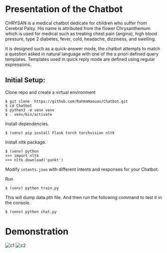 # Presentation of the Chatbot

CHRYSAN is a medical chatbot dedicate for children who suffer from Cerebral Palsy. His name is attributed from the flower Chrysanthemum which is used for medical such as treating chest pain (angina), high blood pressure, type 2 diabetes, fever, cold, headache, dizziness, and swelling.

It is designed such as a quick-answer mode, the chatbot attempts to match a question asked in natural language with one of the a priori defined query templates. Templates used in quick reply mode are defined using regular expressions.


## Initial Setup:

Clone repo and create a virtual environment
```
$ git clone  https://github.com/RahmaHaouas/Chatbot.git
$ cd Chatbot
$ python3 -m venv venv
$ . venv/bin/activate
```
Install dependencies.
```
$ (venv) pip install Flask torch torchvision nltk
```
Install nltk package.
```
$ (venv) python
>>> import nltk
>>> nltk.download('punkt')
```
Modify `intents.json` with different intents and responses for your Chatbot.

Run
```
$ (venv) python train.py
```
This will dump data.pth file. And then run
the following command to test it in the console.
```
$ (venv) python chat.py
```

# Demonstration

![c1](https://github.com/RahmaHaouas/platform/assets/93491702/f5cfcebc-22b2-418a-9ae5-c11c0b6d95a7)
![c2](https://github.com/RahmaHaouas/platform/assets/93491702/3c48fb6e-d0e5-43df-a78f-ab8d3a7854d1)




